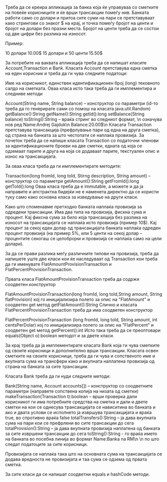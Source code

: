 Треба да се креира апликација за банка која ќе управуваа со сметките на повеќе корисниците и ќе врши трансакции помеѓу нив. Банката работи само со долари и притоа сите суми на пари се претставуваат како стрингови со знакот $ на крај, и точка помеѓу бројот на центи и бројот на долари без празни места. Бројот на центи треба да се состои од две цифри без разлика на износот.

Пример:

10 долари  10.00$
15 долари и 50 центи 15.50$

За потребите на ваквата апликација треба да се напишат класите Account,Transaction и Bank. Класата Account претставува една сметка на еден корисник и треба да ги чува следните податоци:

Име на корисникот,
единствен идентификационен број (long)
тековното салдо на сметката.
Оваа класа исто така треба да ги имплементира и следниве методи

Account(String name, String balance) – конструктор со параметри (id-то треба да го генерирате сами со помош на класата java.util.Random)
getBalance():String
getName():String
getId():long
setBalance(String balance)
toString():String – враќа стринг во следниот формат, \n означува нов ред
Name:Andrej Gajduk\n
Balance:20.00$\n
Класата Transaction претставува трансакција (префрлување пари од една на друга сметка), од страна на банката за што честопати се наплаќа провизија. За почеток треба да се напише класата Transaction со податочни членови за идентификационите броеви на две сметки, едната од која се одземаат парите и друга на која се додаваат парите, текстуален опис и износ на трансакцијата.

За оваа класа треба да ги имплементирате методите:

Transaction(long fromId, long toId, Stirng description, String amount) – конструктор со параметри
getAmount():String
getFromId():long
getToId():long
Оваа класа треба да е immutable, а можете и да ја направите и апстрактна бидејќи не е наменета директно да се користи туку само како основна класа за изведување на други класи.

Како што споменавме претходно банката наплаќа провизија за одредени трансакции. Има два типа на провизија, фискна сума и процент. Кај фиксна сума за било која трансакција без разлика на износот на трансакцијата се наплаќа исто провизија (пример 10$). Кај процент за секој еден долар од трансакцијата банката наплаќа одреден процент провизија (на пример 5%, или 5 центи на секој долар – процентите секогаш се целобројни и провизија се наплаќа само на цели долари).

За да се прави разлика меѓу различните типови на провизија, треба да напишете уште две класи кои ќе наследуваат од Transaction кои треба да ги именувате FlatAmountProvisionTransaction и FlatPercentProvisionTransaction.

Првата класа FlatAmountProvisionTransaction треба да содржи соодветен конструктор

FlatAmountProvisionTransaction(long fromId, long toId,String amount, String flatProvision) кој го иницијализира полето за опис на "FlatAmount" и соодветен get метод
getFlatAmount():String
Слично и класата FlatPercentProvisionTransaction треба да има соодветен конструктор

FlatPercentProvisionTransaction (long fromId, long toId, String amount, int centsPerDolar) кој го иницијализира полето за опис на "FlatPercent" и соодветен get метод
getPercent():int
Исто така треба да се преоптовари equals(Object o):boolean методот и за двете класи.

За крај треба да ја имплементирате класата Bank која ги чува сметките од своите корисници и дополнително врши трансакции. Класата освен сметките на своите корисници, треба да ги чува и сопственото име и вкупната сума на трансфери како и вкупната наплатена провизија од страна на банката за сите трансакции.

Класата Bank треба да ги нуди следните методи:

Bank(String name, Account accounts[]) – конструктор со соодветните параметри (направете сопствена копија на низата од сметки)
makeTransaction(Transaction t):boolean – врши проверка дали корисникот ги има потребните средства на сметка и дали и двете сметки на кои се однесува трансакцијата се нависитина во банката и ако и двата услови се исполнето ја извршува трансакцијата и враќа true, во спротивно враќа false
totalTransfers():String – ја дава вкупната сума на пари кои се префрлени во сите трансакции до сега
totalProvision():String – ја дава вкупната провизија наплатена од банката за сите извршени трансакции до сега
toString():String - го враќа името на банката во посебна линија во формат
Name:Banka na RM\n
\n
по што следат податоците за сите корисници.

Провизијата се наплаќа така што на основната сума на трансакцијата се додава вредноста не провизијата и таа сума се одзема од првата сметка.

За сите класи да се напишат соодветни equals и hashCode методи.
